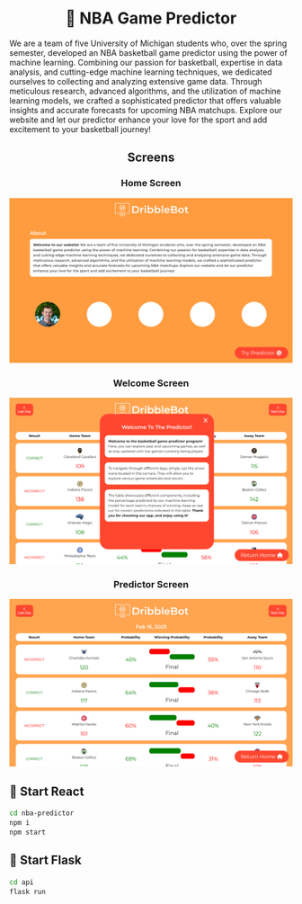 <h1 align="center">🏀 NBA Game Predictor</h1>

<p>
  We are a team of five University of
            Michigan students who, over the spring semester, developed
            an NBA basketball game predictor using the power of machine
            learning. Combining our passion for basketball, expertise
            in data analysis, and cutting-edge machine learning 
            techniques, we dedicated ourselves to collecting and
            analyzing extensive game data. Through meticulous 
            research, advanced algorithms, and the utilization of
            machine learning models, we crafted a sophisticated 
            predictor that offers valuable insights and accurate 
            forecasts for upcoming NBA matchups. Explore our website 
            and let our predictor enhance your love for the sport 
            and add excitement to your basketball journey!
</p>

<h2 align="center">Screens</h2>

<h3 align="center">Home Screen</h3>

![assets/DribbleBot1.png](https://github.com/rettag/NBA-Game-Predictor/raw/main/assets/DribbleBot1.PNG)



<h3 align="center">Welcome Screen</h3>

![assets/DribbleBot3.png](https://github.com/rettag/NBA-Game-Predictor/raw/main/assets/DribbleBot3.PNG)



<h3 align="center">Predictor Screen</h3>

![assets/DribbleBot4.png](https://github.com/rettag/NBA-Game-Predictor/raw/main/assets/DribbleBot4.PNG)



<h2>🚀 Start React</h2>

```bash
cd nba-predictor
npm i
npm start
```

<h2>🐍 Start Flask</h2>

```bash
cd api
flask run
```



